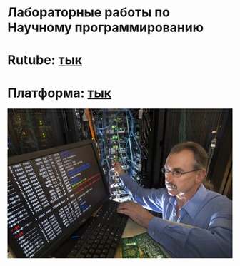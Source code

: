 # Лабораторные работы по Научному программированию

# Rutube: [тык]()
# Платформа: [тык]()

![readme](readme.jpg)

